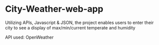 # City-Weather-web-app


Utilizing APIs, Javascript & JSON, 
the project enables users to enter their city to see a display of max/min/current temperate and humidity

API used: OpenWeather
